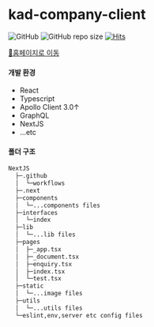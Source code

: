 # kad-company-client

![GitHub](https://img.shields.io/github/license/dillonmemo/kad-company-client) ![GitHub repo size](https://img.shields.io/github/repo-size/dillonmemo/kad-company-client) [![Hits](https://hits.seeyoufarm.com/api/count/incr/badge.svg?url=https%3A%2F%2Fgithub.com%2FDillonMemo%2Fkad-company-client)](https://hits.seeyoufarm.com)

[🚀홈페이지로 이동](https://kadcom.kr)

#### 개발 환경

- React
- Typescript
- Apollo Client 3.0↑
- GraphQL
- NextJS
- ...etc

#### 폴더 구조

```bash
NextJS
  ├─.github
  │  └─workflows
  ├─.next
  ├─components
  │  └─...components files
  ├─interfaces
  │  └─index
  ├─lib
  │  └─...lib files
  ├─pages
  │  ├─_app.tsx
  │  ├─_document.tsx
  │  ├─enquiry.tsx
  │  ├─index.tsx
  │  └─test.tsx
  ├─static
  │  └─...image files
  ├─utils
  │  └─...utils files
  └─eslint,env,server etc config files
```
